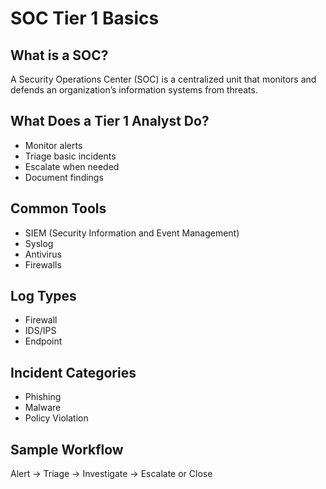 # SOC Tier 1 Basics

## What is a SOC?
A Security Operations Center (SOC) is a centralized unit that monitors and defends an organization’s information systems from threats.

## What Does a Tier 1 Analyst Do?
- Monitor alerts
- Triage basic incidents
- Escalate when needed
- Document findings

## Common Tools
- SIEM (Security Information and Event Management)
- Syslog
- Antivirus
- Firewalls

## Log Types
- Firewall
- IDS/IPS
- Endpoint

## Incident Categories
- Phishing
- Malware
- Policy Violation

## Sample Workflow
Alert → Triage → Investigate → Escalate or Close
